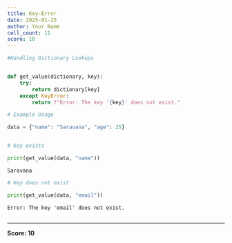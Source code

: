 ```yaml
---
title: Key-Error
date: 2025-01-25
author: Your Name
cell_count: 11
score: 10
---
```


```python
#Handling Dictionary Lookups
```


```python

```


```python
def get_value(dictionary, key):
    try:
        return dictionary[key]
    except KeyError:
        return f"Error: The key '{key}' does not exist."
```


```python
# Example Usage
```


```python
data = {"name": "Saravana", "age": 25}
```


```python

```


```python
# Key exists
```


```python
print(get_value(data, "name")) 
```

    Saravana



```python
# Key does not exist
```


```python
print(get_value(data, "email"))
```

    Error: The key 'email' does not exist.



```python

```


---
**Score: 10**
